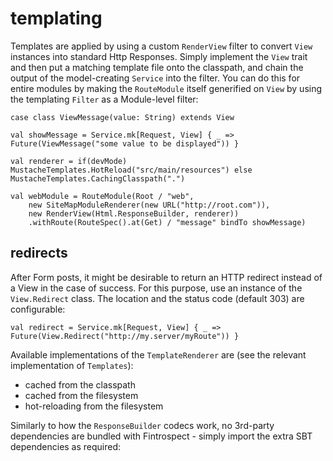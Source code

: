 # templating
Templates are applied by using a custom ```RenderView``` filter to convert ```View``` instances into standard Http Responses. Simply implement the 
```View``` trait and then put a matching template file onto the classpath, and chain the output of the model-creating ```Service``` into 
the filter. You can do this for entire modules by making the ```RouteModule``` itself generified on ```View``` by using the 
templating ```Filter``` as a Module-level filter:

```
case class ViewMessage(value: String) extends View

val showMessage = Service.mk[Request, View] { _ => Future(ViewMessage("some value to be displayed")) }

val renderer = if(devMode) MustacheTemplates.HotReload("src/main/resources") else MustacheTemplates.CachingClasspath(".")

val webModule = RouteModule(Root / "web",
    new SiteMapModuleRenderer(new URL("http://root.com")),
    new RenderView(Html.ResponseBuilder, renderer))
    .withRoute(RouteSpec().at(Get) / "message" bindTo showMessage)
```

## redirects
After Form posts, it might be desirable to return an HTTP redirect instead of a View in the case of success. 
For this purpose, use an instance of the `View.Redirect` class. The location and the status code (default 303) are configurable:
```
val redirect = Service.mk[Request, View] { _ => Future(View.Redirect("http://my.server/myRoute")) }
```


Available implementations of the `TemplateRenderer` are (see the relevant implementation of `Templates`):
- cached from the classpath
- cached from the filesystem
- hot-reloading from the filesystem

Similarly to how the ```ResponseBuilder``` codecs work, no 3rd-party dependencies are bundled with Fintrospect - simply import the extra SBT dependencies 
as required:
